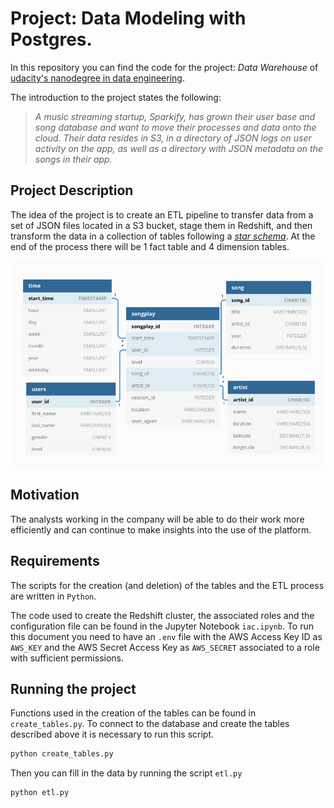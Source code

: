 # Project: Data Modeling with Postgres.

In this repository you can find the code for the project: *Data Warehouse* of [udacity's nanodegree in data engineering](https://www.udacity.com/course/data-engineer-nanodegree--nd027).

The introduction to the project states the following:

>*A music streaming startup, Sparkify, has grown their user base and song database and want to move their processes and data onto the cloud. Their data resides in S3, in a directory of JSON logs on user activity on the app, as well as a directory with JSON metadata on the songs in their app.*

## Project Description

The idea of the project is to create an ETL pipeline to transfer data from a set of JSON files located in a S3 bucket, stage them in Redshift, and then transform the data in a collection of tables following a [*star schema*](https://en.wikipedia.org/wiki/Star_schema). At the end of the process there will be 1 fact table and 4 dimension tables.

![Schema](https://raw.githubusercontent.com/feauazmu/data_warehouse_project_udacity/main/static/schema.png)

## Motivation

The analysts working in the company will be able to do their work more efficiently and can continue to make insights into the use of the platform. 

## Requirements

The scripts for the creation (and deletion) of the tables and the ETL process are written in `Python`. 

The code used to create the Redshift cluster, the associated roles and the configuration file can be found in the Jupyter Notebook `iac.ipynb`.  To run this document you need to have an `.env` file with the AWS Access Key ID as `AWS_KEY` and the AWS Secret Access Key as `AWS_SECRET` associated to a role with sufficient permissions.

## Running the project

Functions used in the creation of the tables can be found in `create_tables.py`.  To connect to the database and create the tables described above it is necessary to run this script.

```bash
python create_tables.py
```

Then you can fill in the data by running the script `etl.py`

```bash
python etl.py
```